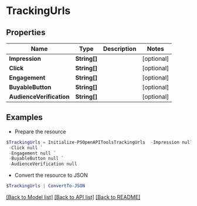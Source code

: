 # TrackingUrls
## Properties

Name | Type | Description | Notes
------------ | ------------- | ------------- | -------------
**Impression** | **String[]** |  | [optional] 
**Click** | **String[]** |  | [optional] 
**Engagement** | **String[]** |  | [optional] 
**BuyableButton** | **String[]** |  | [optional] 
**AudienceVerification** | **String[]** |  | [optional] 

## Examples

- Prepare the resource
```powershell
$TrackingUrls = Initialize-PSOpenAPIToolsTrackingUrls  -Impression null `
 -Click null `
 -Engagement null `
 -BuyableButton null `
 -AudienceVerification null
```

- Convert the resource to JSON
```powershell
$TrackingUrls | ConvertTo-JSON
```

[[Back to Model list]](../README.md#documentation-for-models) [[Back to API list]](../README.md#documentation-for-api-endpoints) [[Back to README]](../README.md)

